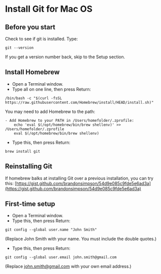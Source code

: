 # Install Git for Mac OS

## Before you start
Check to see if git is installed. Type:

```
git --version
```

If you get a version number back, skip to the Setup section.

## Install Homebrew
* Open a Terminal window.
* Type all on one line, then press Return: 

```
/bin/bash -c "$(curl -fsSL https://raw.githubusercontent.com/Homebrew/install/HEAD/install.sh)"
```

You may need to add Homebrew to the path:

```
- Add Homebrew to your PATH in /Users/homefolder/.zprofile:
    echo 'eval $(/opt/homebrew/bin/brew shellenv)' >> /Users/homefolder/.zprofile
    eval $(/opt/homebrew/bin/brew shellenv)
```

* Type this, then press Return:

```
brew install git
```
 
## Reinstalling Git

If homebrew balks at installing Git over a previous installation, you can try this: [https://gist.github.com/brandonsimpson/54d9e085c9fde5e6ad3a](https://gist.github.com/brandonsimpson/54d9e085c9fde5e6ad3a)

## First-time setup
* Open a Terminal window.
* Type this, then press Return: 

```
git config --global user.name "John Smith" 
```

(Replace John Smith with your name. You must include the double quotes.)

* Type this, then press Return: 

```
git config --global user.email john.smith@gmail.com 
```

(Replace john.smith@gmail.com with your own email address.)

